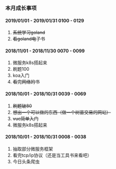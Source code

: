 ### 本月成长事项

#### 2019/01/01 - 2019/01/31    0100 - 0129
1. ~~系统学习goland~~
2. ~~看goland电子书~~


#### 2018/11/01 - 2018/11/30    0070 - 0099

1. 微服务k8s搭起来
2. 刷题100
3. koa入门
4. ~~看完网络的书~~

#### 2018/10/01 - 2018/10/31    0039 - 0069

1. ~~刷题破80~~
2. ~~想出一个可以做的东西（做一个树苗交易的网站）~~
3. ~~vue简单入门~~
4. 微服务k8s搭起来

#### 2018/10/01 - 2018/10/31    0008 - 0038

1. 抽取部分微服务框架    
2. 看完tcp/ip协议（还是当工具书来看吧）
3. 今日头条爬虫